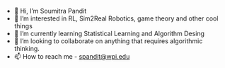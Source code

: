 - 👋 Hi, I’m Soumitra Pandit
- 👀 I’m interested in RL, Sim2Real Robotics, game theory and other cool things
- 🌱 I’m currently learning Statistical Learning and Algorithm Desing
- 💞️ I’m looking to collaborate on anything that requires algorithmic thinking.
- 📫 How to reach me - spandit@wpi.edu

<!---
ACZD254/ACZD254 is a ✨ special ✨ repository because its `README.md` (this file) appears on your GitHub profile.
You can click the Preview link to take a look at your changes.
--->
